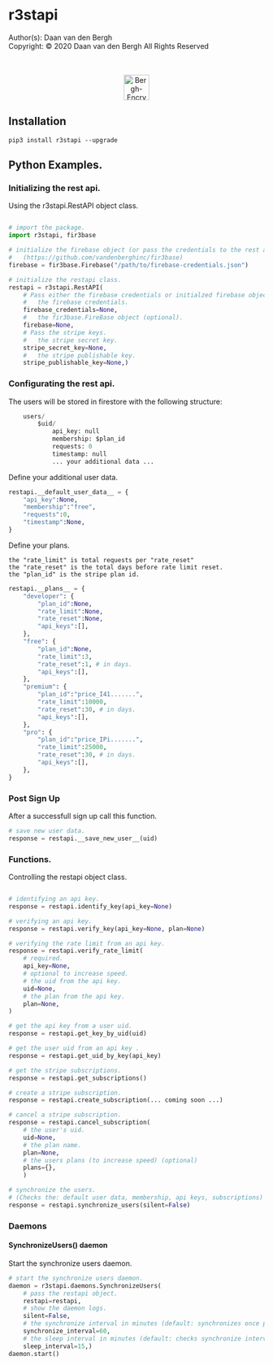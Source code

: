 # r3stapi
Author(s):  Daan van den Bergh<br>
Copyright:  © 2020 Daan van den Bergh All Rights Reserved<br>
<br>
<br>
<p align="center">
  <img src="https://github.com/vandenberghinc/storage/blob/master/images/logo.png?raw=true" alt="Bergh-Encryption" width="50"/>
</p>

## Installation
	pip3 install r3stapi --upgrade

## Python Examples.

### Initializing the rest api.
Using the r3stapi.RestAPI object class.
```python

# import the package.
import r3stapi, fir3base

# initialize the firebase object (or pass the credentials to the rest api).
# 	(https://github.com/vandenberghinc/fir3base)
firebase = fir3base.Firebase("/path/to/firebase-credentials.json")

# initialize the restapi class.
restapi = r3stapi.RestAPI(
	# Pass either the firebase credentials or initialzed firebase object.
	# 	the firebase credentials.
	firebase_credentials=None,
	# 	the fir3base.FireBase object (optional).
	firebase=None,
	# Pass the stripe keys.
	# 	the stripe secret key.
	stripe_secret_key=None,
	# 	the stripe publishable key.
	stripe_publishable_key=None,)

```
### Configurating the rest api.
The users will be stored in firestore with the following structure:
```python
	users/
		$uid/
			api_key: null
			membership: $plan_id
			requests: 0
			timestamp: null
			... your additional data ...
```
Define your additional user data.
```python
restapi.__default_user_data__ = {
	"api_key":None,
	"membership":"free",
	"requests":0,
	"timestamp":None,
}
```
Define your plans.

	the "rate_limit" is total requests per "rate_reset"
	the "rate_reset" is the total days before rate limit reset.
	the "plan_id" is the stripe plan id.

```python
restapi.__plans__ = {
	"developer": {
		"plan_id":None,
		"rate_limit":None,
		"rate_reset":None,
		"api_keys":[],
	},
	"free": {
		"plan_id":None,
		"rate_limit":3,
		"rate_reset":1, # in days.
		"api_keys":[],
	},
	"premium": {
		"plan_id":"price_I41.......",
		"rate_limit":10000,
		"rate_reset":30, # in days.
		"api_keys":[],
	},
	"pro": {
		"plan_id":"price_IPi.......",
		"rate_limit":25000,
		"rate_reset":30, # in days.
		"api_keys":[],
	},
}
```

### Post Sign Up
After a successfull sign up call this function.
```python
# save new user data.
response = restapi.__save_new_user__(uid)
```

### Functions.
Controlling the restapi object class.
```python

# identifying an api key.
response = restapi.identify_key(api_key=None)

# verifying an api key.
response = restapi.verify_key(api_key=None, plan=None)

# verifying the rate limit from an api key.
response = restapi.verify_rate_limit( 
	# required.
	api_key=None, 
	# optional to increase speed.
	# the uid from the api key.
	uid=None,
	# the plan from the api key.
	plan=None,
)

# get the api key from a user uid.
response = restapi.get_key_by_uid(uid)

# get the user uid from an api key .
response = restapi.get_uid_by_key(api_key)

# get the stripe subscriptions.
response = restapi.get_subscriptions()

# create a stripe subscription.
response = restapi.create_subscription(... coming soon ...)

# cancel a stripe subscription.
response = restapi.cancel_subscription( 
	# the user's uid.
	uid=None,
	# the plan name.
	plan=None,
	# the users plans (to increase speed) (optional)
	plans={},
	)

# synchronize the users.
# (Checks the: default user data, membership, api keys, subscriptions)
response = restapi.synchronize_users(silent=False)
```

### Daemons
#### SynchronizeUsers() daemon
Start the synchronize users daemon.

```python
# start the synchronize users daemon.
daemon = r3stapi.daemons.SynchronizeUsers(
	# pass the restapi object.
	restapi=restapi,
	# show the daemon logs.
	silent=False,
	# the synchronize interval in minutes (default: synchronizes once per 60 min).
	synchronize_interval=60,
	# the sleep interval in minutes (default: checks synchronize interval once per 15 min).
	sleep_interval=15,)
daemon.start()
```

